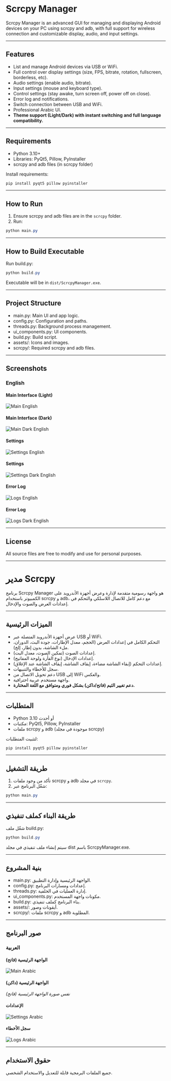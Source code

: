 # Scrcpy Manager

Scrcpy Manager is an advanced GUI for managing and displaying Android devices on your PC using scrcpy and adb, with full support for wireless connection and customizable display, audio, and input settings.

---

## Features
- List and manage Android devices via USB or WiFi.
- Full control over display settings (size, FPS, bitrate, rotation, fullscreen, borderless, etc).
- Audio settings (enable audio, bitrate).
- Input settings (mouse and keyboard type).
- Control settings (stay awake, turn screen off, power off on close).
- Error log and notifications.
- Switch connection between USB and WiFi.
- Professional Arabic UI.
- **Theme support (Light/Dark) with instant switching and full language compatibility.**

---

## Requirements
- Python 3.10+
- Libraries: PyQt5, Pillow, PyInstaller
- scrcpy and adb files (in scrcpy folder)

Install requirements:
```powershell
pip install pyqt5 pillow pyinstaller
```

---

## How to Run
1. Ensure scrcpy and adb files are in the `scrcpy` folder.
2. Run:
```powershell
python main.py
```

---

## How to Build Executable
Run build.py:
```powershell
python build.py
```
Executable will be in `dist/ScrcpyManager.exe`.

---

## Project Structure
- main.py: Main UI and app logic.
- config.py: Configuration and paths.
- threads.py: Background process management.
- ui_components.py: UI components.
- build.py: Build script.
- assets/: Icons and images.
- scrcpy/: Required scrcpy and adb files.

---

## Screenshots

### English

#### Main Interface (Light)
![Main English](assets/main_en.PNG)

#### Main Interface (Dark)
![Main Dark English](assets/main_en_d.PNG)

#### Settings
![Settings English](assets/settings_en.PNG)

#### Settings
![Settings Dark English](assets/settings_en_d.PNG)

#### Error Log
![Logs English](assets/logs_en.PNG)

#### Error Log
![Logs Dark English](assets/logs_en_d.PNG)

---

## License
All source files are free to modify and use for personal purposes.

---

# مدير Scrcpy

برنامج Scrcpy Manager هو واجهة رسومية متقدمة لإدارة وعرض أجهزة الأندرويد على الكمبيوتر باستخدام scrcpy و adb، مع دعم كامل للاتصال اللاسلكي والتحكم في إعدادات العرض والصوت والإدخال.

---

## الميزات الرئيسية
- عرض أجهزة الأندرويد المتصلة عبر USB أو WiFi.
- التحكم الكامل في إعدادات العرض (الحجم، معدل الإطارات، جودة البث، الدوران، ملء الشاشة، بدون إطار، إلخ).
- إعدادات الصوت (تمكين الصوت، معدل البت).
- إعدادات الإدخال (نوع الفأرة ولوحة المفاتيح).
- إعدادات التحكم (إبقاء الشاشة مضاءة، إيقاف الشاشة، إيقاف الشاشة عند الإغلاق).
- سجل للأخطاء والتنبيهات.
- دعم تحويل الاتصال من USB إلى WiFi والعكس.
- واجهة مستخدم عربية احترافية.
- **دعم تغيير الثيم (فاتح/داكن) بشكل فوري ومتوافق مع اللغة المختارة.**

---

## المتطلبات
- Python 3.10 أو أحدث
- مكتبات: PyQt5, Pillow, PyInstaller
- ملفات scrcpy و adb (موجودة في مجلد scrcpy)

لتثبيت المتطلبات:
```powershell
pip install pyqt5 pillow pyinstaller
```

---

## طريقة التشغيل
1. تأكد من وجود ملفات scrcpy و adb في مجلد `scrcpy`.
2. شغّل البرنامج عبر:
```powershell
python main.py
```

---

## طريقة البناء كملف تنفيذي
شغّل ملف build.py:
```powershell
python build.py
```
سيتم إنشاء ملف تنفيذي في مجلد dist باسم ScrcpyManager.exe.

---

## بنية المشروع
- main.py: الواجهة الرئيسية وإدارة التطبيق.
- config.py: إعدادات ومسارات البرنامج.
- threads.py: إدارة العمليات في الخلفية.
- ui_components.py: مكونات واجهة المستخدم.
- build.py: بناء البرنامج كملف تنفيذي.
- assets/: أيقونات وصور.
- scrcpy/: ملفات scrcpy و adb المطلوبة.

---

## صور البرنامج

### العربية

#### الواجهة الرئيسية (فاتح)
![Main Arabic](assets/main.PNG)

#### الواجهة الرئيسية (داكن)
*نفس صورة الواجهة الرئيسية (فاتح)*

#### الإعدادات
![Settings Arabic](assets/settings.PNG)

#### سجل الأخطاء
![Logs Arabic](assets/logs.PNG)

---

## حقوق الاستخدام
جميع الملفات البرمجية قابلة للتعديل والاستخدام الشخصي.
